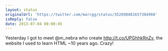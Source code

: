 ```yaml
---
layout: status
originalUrl: 'https://twitter.com/marcgg/status/352698481657384960'
isReply: false
date: 2013-07-04 08:00:45
---
```


Yesterday I got to meet @m_nebra who create http://t.co/UPGhhkRnZv, the website I used to learn HTML ~10 years ago. Crazy!
